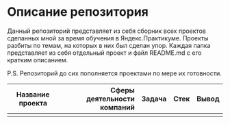 # Описание репозитория
Данный репозиторий представляет из себя сборник всех проектов сделанных мной за время обучения в Яндекс.Практикуме. Проекты разбиты по темам, на которых в них был сделан упор. Каждая папка представляет из себя отдельный проект и файл README.md с его кратким описанием.

P.S. Репозиторий до сих пополняется проектами по мере их готовности.

| Название проекта  | Сферы деятельности компаний  | Задача | Стек | Вывод |
| :--------------------: | ---------------------: |:---------------------------:|:--------------------: | ---------------------: |
|  |  |  |  |  |
